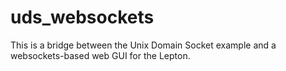 # uds_websockets

This is a bridge between the Unix Domain Socket example and a websockets-based web GUI for the Lepton.
